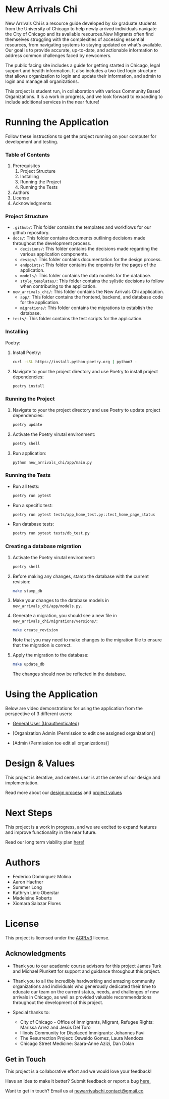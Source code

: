# New Arrivals Chi

New Arrivals Chi is a resource guide developed by six graduate students from the University of Chicago to help newly arrived individuals navigate the City of Chicago and its available resources.New Migrants often find themselves struggling with the complexities of accessing essential resources, from navigating systems to staying updated on what's available. Our goal is to provide accurate, up-to-date, and actionable information to address common challenges faced by newcomers.

The public facing site includes a guide for getting started in Chicago, legal support and health information. It also includes a two tied login structure that allows organization to login and update their information, and admin to login and manage all organizations.

This project is student run, in collaboration with various Community Based Organizations. It is a work in progress, and we look forward to expanding to include additional services in the near future!

# Running the Application

Follow these instructions to get the project running on your computer for development and testing.

### Table of Contents

1.  Prerequisites
    1.  Project Structure
    2.  Installing
    3.  Running the Project
    4.  Running the Tests
2.  Authors
3.  License
4.  Acknowledgments

### Project Structure 
*   `.github/`: This folder contains the templates and workflows for our github repository.
*   `docs/`: This folder contains documents outlining decisions made throughout the development process.
    * `decisions/`: This folder contains the decisions made regarding the various application components.
    * `design/`: This folder contains documentation for the design process.
    * `endpoints/`: This folder contains the enpoints for the pages of the application.
    * `models/`: This folder contains the data models for the database.
    * `style_templates/`: This folder contains the sylistic decisions to follow when contributing to the application.
*   `new_arrivals_chi/`: This folder contains the New Arrivals Chi application.
    * `app/`: This folder contains the frontend, backend, and database code for the application.
    * `migrations/`: This folder contains the migrations to establish the database.
*   `tests/`: This folder contains the test scripts for the application.

### Installing

Poetry:

1.  Install Poetry:
    ```bash
    curl -sSL https://install.python-poetry.org | python3 -
    ```

2.  Navigate to your the project directory and use Poetry to install project dependencies:
    ```bash
    poetry install
    ```


### Running the Project

1.  Navigate to your the project directory and use Poetry to update project dependencies:
    ```bash
    poetry update
    ```
    
3.  Activate the Poetry virutal environment:
    ```bash
    poetry shell
    ```

4.  Run application:
    ```bash
    python new_arrivals_chi/app/main.py
    ``` 

### Running the Tests

- Run all tests:
  ```bash
  poetry run pytest
  ```

- Run a specific test:
  ```bash
  poetry run pytest tests/app_home_test.py::test_home_page_status
  ```
  
- Run database tests:
  ```bash
  poetry run pytest tests/db_test.py
  ```

### Creating a database migration

1.  Activate the Poetry virutal environment:
    ```bash
    poetry shell
    ```

2. Before making any changes, stamp the database with the current revision:
    ```bash
    make stamp_db
    ```

3. Make your changes to the database models in `new_arrivals_chi/app/models.py`.

4. Generate a migration, you should see a new file in `new_arrivals_chi/migrations/versions/`:
    ```bash
    make create_revision
    ```

    Note that you may need to make changes to the migration file to ensure that the migration is correct.

5. Apply the migration to the database:
    ```bash
    make update_db
    ```

    The changes should now be reflected in the database.

# Using the Application

Below are video demonstrations for using the application from the perspective of 3 different users:

* [General User (Unauthenticated)](https://drive.google.com/file/d/1xjU0ppjwapJEmaTLxG063AfIdRWvKnnU/view?usp=drive_link)

* [Organization Admin (Permission to edit one assigned organization)]

* [Admin (Permission toe edit all organizations)]

# Design & Values

This project is iterative, and centers  user is at the center of our design and implementation. 

Read more about our [design process](docs/design/README.md) and [project values](docs/values.md)

# Next Steps

This project is a work in progress, and we are excited to expand features and improve functionality in the near future.

Read our long term viability plan [here!](https://docs.google.com/document/d/1LIFzdIvIZWDqFrw0-qLcs_inXNo-YlhcOD7V58IhpW8/edit?usp=sharing)

# Authors

*   Federico Dominguez Molina
*   Aaron Haefner
*   Summer Long
*   Kathryn Link-Oberstar
*   Madeleine Roberts
*   Xiomara Salazar Flores

#  License

This project is licensed under the [AGPLv3](https://www.gnu.org/licenses/agpl-3.0.en.html) license.

##  Acknowledgments

*   Thank you to our academic course advisors for this project James Turk and Michael Plunkett for support and guidance throughout this project.
*   Thank you to all the incredibly hardworking and amazing community organizations and individuals who generously dedicated their time to educate our team on the current status, needs, and challenges of new arrivals in Chicago, as well as provided valuable recommendations throughout the development of this project.
* Special thanks to:

    - City of Chicago - Office of Immigrants, Migrant, Refugee Rights: Marissa Arrez and Jesús Del Toro
    - Illinois Community for Displaced Immigrants: Johannes Favi
    - The Resurrection Project: Oswaldo Gomez, Laura Mendoza
    - Chicago Street Medicine: Saara-Anne Azizi, Dan Dolan

## Get in Touch

This project is a collaborative effort and we would love your feedback!

Have an idea to make it better? Submit feedback or report a bug [here.](https://forms.gle/T4gDc7fVu8GHCk2b6)

Want to get in touch? Email us at newarrivalschi.contact@gmail.co
